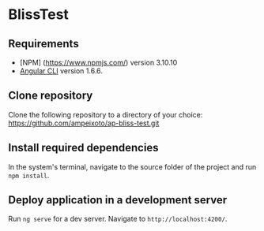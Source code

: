 # BlissTest

## Requirements

- [NPM] (https://www.npmjs.com/) version 3.10.10
- [Angular CLI](https://github.com/angular/angular-cli) version 1.6.6.

## Clone repository

Clone the following repository to a directory of your choice:
https://github.com/ampeixoto/ap-bliss-test.git

## Install required dependencies

In the system's terminal, navigate to the source folder of the project and run `npm install`.

## Deploy application in a development server

Run `ng serve` for a dev server. Navigate to `http://localhost:4200/`.